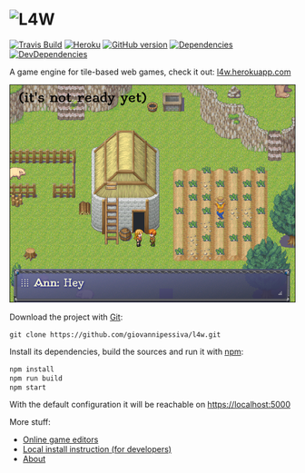 # ![L4W](/style/logo/L4W%20logo%201.png?raw=true "L4W logo by @nancu")
[![Travis Build](https://travis-ci.org/giovannipessiva/l4w.svg?branch=master)](https://travis-ci.org/giovannipessiva/l4w)
[![Heroku](https://heroku-badge.herokuapp.com/?app=l4w)](https://l4w.herokuapp.com/)
[![GitHub version](https://badge.fury.io/gh/giovannipessiva%2Fl4w.svg)](https://badge.fury.io/for/gh/giovannipessiva/l4w)
[![Dependencies](https://david-dm.org/giovannipessiva/l4w.svg)](https://david-dm.org/giovannipessiva/l4w)
[![DevDependencies](https://david-dm.org/giovannipessiva/l4w/dev-status.svg)](https://david-dm.org/giovannipessiva/l4w?type=dev)

A game engine for tile-based web games, check it out: [l4w.herokuapp.com](https://l4w.herokuapp.com)

![Preview](/style/logo/preview.png?raw=true "L4W preview")

Download the project with [Git](https://git-scm.com/downloads):

    git clone https://github.com/giovannipessiva/l4w.git

Install its dependencies, build the sources and run it with [npm](https://nodejs.org/it/download/):

    npm install
    npm run build
    npm start

With the default configuration it will be reachable on [https://localhost:5000](https://localhost:5000)

More stuff:
* [Online game editors](https://l4w.herokuapp.com/edit)
* [Local install instruction (for developers)](https://github.com/giovannipessiva/l4w/wiki/Local-install)
* [About](https://rpt.altervista.org/blog/l4w-for-real/)
